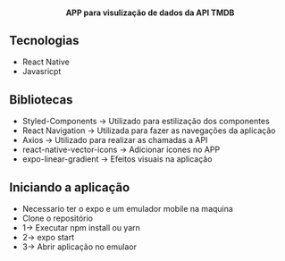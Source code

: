 

<h4 align="center">APP para visulização de dados da API TMDB</h4>

## Tecnologias
<ul>
  <li>React Native</li>
  <li>Javasricpt</li>
</ul>

## Bibliotecas 
<ul>
  <li>Styled-Components -> Utilizado para estilização dos componentes </li>
  <li>React Navigation -> Utilizada para fazer as navegações da aplicação </li>
  <li>Axios -> Utilizado para realizar as chamadas a API </li>
  <li>react-native-vector-icons -> Adicionar icones no APP </li>
  <li>expo-linear-gradient -> Efeitos visuais na aplicação</li>
</ul>


## Iniciando a aplicação
<ul>
  <li> Necessario ter o expo e um emulador mobile na maquina</li>
  <li> Clone o repositório </li>
  <li> 1-> Executar npm install ou yarn </li>
  <li> 2-> expo start </li>
  <li> 3-> Abrir aplicação no emulaor </li>
</ul>


